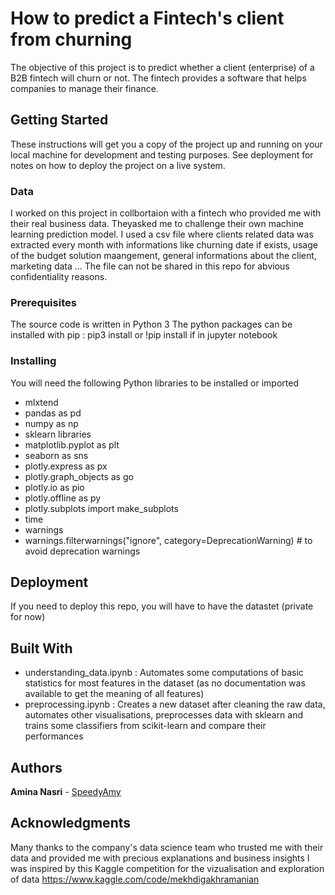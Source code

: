 # How to predict a Fintech's client from churning

The objective of this project is to predict whether a client (enterprise) of a B2B fintech will churn or not.
The fintech provides a software that helps companies to manage their finance.

## Getting Started

These instructions will get you a copy of the project up and running on your local machine for development and testing purposes. 
See deployment for notes on how to deploy the project on a live system.

### Data

I worked on this project in collbortaion with a fintech who provided me with their real business data. Theyasked me to challenge their own machine learning prediction model. 
I used a csv file where clients related data was extracted every month with informations like churning date if exists, usage of the budget solution maangement, general informations about the client, marketing data ...
The file can not be shared in this repo for abvious confidentiality reasons.

### Prerequisites

The source code is written in Python 3
The python packages can be installed with pip : pip3 install or !pip install if in jupyter notebook

### Installing

You will need the following Python libraries to be installed or imported

* mlxtend 
* pandas as pd
* numpy as np
* sklearn libraries
* matplotlib.pyplot as plt
* seaborn as sns
* plotly.express as px
* plotly.graph_objects as go
* plotly.io as pio
* plotly.offline as py
* plotly.subplots import make_subplots
* time
* warnings
* warnings.filterwarnings("ignore", category=DeprecationWarning) # to avoid deprecation warnings


## Deployment

If you need to deploy this repo, you will have to have the datastet (private for now)

## Built With

* understanding_data.ipynb : 
Automates some computations of basic statistics for most features in the dataset (as no documentation was available to get the meaning of all features)
* preprocessing.ipynb :
Creates a new dataset after cleaning the raw data, automates other visualisations, preprocesses data with sklearn and trains some classifiers from scikit-learn and compare their performances

## Authors

**Amina Nasri** - [SpeedyAmy](https://github.com/SpeedyAmy)

## Acknowledgments

Many thanks to the company's data science team who trusted me with their data and provided me with precious explanations and business insights
I was inspired by this Kaggle competition for the vizualisation and exploration of data https://www.kaggle.com/code/mekhdigakhramanian
